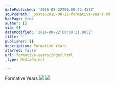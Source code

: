 ```yaml
---
datePublished: '2016-08-22T00:00:22.457Z'
sourcePath: _posts/2016-08-21-formative-years.md
hasPage: true
author: []
via: {}
dateModified: '2016-08-22T00:00:21.885Z'
title: ''
publisher: {}
description: Formative Years
starred: false
url: formative-years/index.html
_type: MediaObject

---
```

Formative Years
![](https://s3-us-west-2.amazonaws.com/the-grid-img/p/ec9e33384252bd4ce04d5205cfaef823dc9d7eaa.jpg)
![](https://imgflo.herokuapp.com/graph/vahj1ThiexotieMo/8c70a63d5d1d0431c42daed049097203/noop.jpg?input=https%3A%2F%2Fc2.staticflickr.com%2F6%2F5248%2F5310481188_d000e4264f_b.jpg)